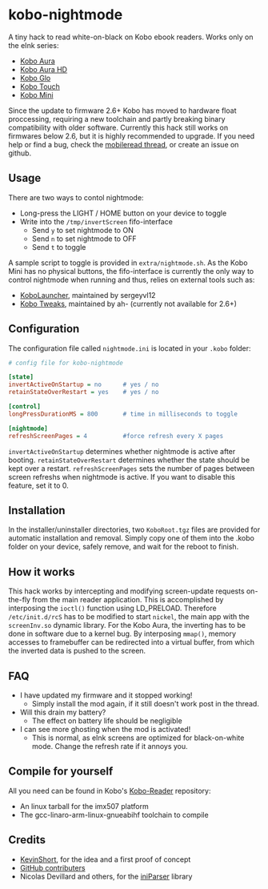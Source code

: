 kobo-nightmode
==============

A tiny hack to read white-on-black on Kobo ebook readers. Works only on the eInk series:
+ [Kobo Aura](http://kobo.com/koboaura)
+ [Kobo Aura HD](http://kobo.com/koboaurahd)
+ [Kobo Glo](http://kobo.com/koboglo)
+ [Kobo Touch](http://kobo.com/kobotouch)
+ [Kobo Mini](http://kobo.com/kobomini)

Since the update to firmware 2.6+ Kobo has moved to hardware float proccessing, 
requiring a new toolchain and partly breaking binary compatibility with older software. Currently this hack still works on  firmwares below 2.6, but it is highly recommended to upgrade.
If you need help or find a bug, check the [mobileread thread](http://www.mobileread.com/forums/showthread.php?t=212162), or create an issue on github.

Usage
-----
There are two ways to contol nightmode:
+ Long-press the LIGHT / HOME button on your device to toggle
+ Write into the `/tmp/invertScreen` fifo-interface
  + Send `y` to set nightmode to ON
  + Send `n` to set nightmode to OFF
  + Send `t` to toggle

A sample script to toggle is provided in `extra/nightmode.sh`.
As the Kobo Mini has no physical buttons, the fifo-interface is currently the only way to control nightmode when running and thus, 
relies on external tools such as:
+ [KoboLauncher](http://www.mobileread.com/forums/showthread.php?t=201632), maintained by sergeyvl12
+ [Kobo Tweaks](http://www.mobileread.com/forums/showthread.php?t=206180), maintained by ah- (currently not available for 2.6+)

Configuration
-------------
The configuration file called `nightmode.ini` is located in your `.kobo` folder:
```ini
# config file for kobo-nightmode

[state]
invertActiveOnStartup = no      # yes / no
retainStateOverRestart = yes    # yes / no

[control]
longPressDurationMS = 800       # time in milliseconds to toggle

[nightmode]
refreshScreenPages = 4  		#force refresh every X pages
```
`invertActiveOnStartup` determines whether nightmode is active after booting. 
`retainStateOverRestart` determines whether the state should be kept over a restart.
`refreshScreenPages` sets the number of pages between screen refreshs when nightmode is active.
If you want to disable this feature, set it to 0.

Installation
------------
In the installer/uninstaller directories, two `KoboRoot.tgz` files are provided for automatic installation and removal.
Simply copy one of them into the .kobo folder on your device, safely remove, and wait for the reboot to finish.

How it works
------------
This hack works by intercepting and modifying screen-update requests on-the-fly from the main reader application. 
This is accomplished by interposing the `ioctl()` function using LD_PRELOAD.
Therefore `/etc/init.d/rcS` has to be modified to start `nickel`, the main app with the `screenInv.so` dynamic library.
For the Kobo Aura, the inverting has to be done in software due to a kernel bug. By interposing `mmap()`, memory accesses to framebuffer can be redirected into a virtual buffer, from which the inverted data is pushed to the screen.

FAQ
----
+ I have updated my firmware and it stopped working!
  + Simply install the mod again, if it still doesn't work post in the thread.
+ Will this drain my battery?
  + The effect on battery life should be negligible
+ I can see more ghosting when the mod is activated!
  + This is normal, as eInk screens are optimized for black-on-white mode. Change the refresh rate if it annoys you.

Compile for yourself
--------------------
All you need can be found in Kobo's [Kobo-Reader](https://github.com/kobolabs/Kobo-Reader) repository:
+ An linux tarball for the imx507 platform
+ The gcc-linaro-arm-linux-gnueabihf toolchain to compile

Credits
-------
+ [KevinShort](http://www.mobileread.com/forums/member.php?u=154832), for the idea and a first proof of concept
+ [GitHub contributers](https://github.com/dbeinder/kobo-nightmode/graphs/contributors)
+ Nicolas Devillard and others, for the [iniParser](http://github.com/ndevilla/iniparser) library

